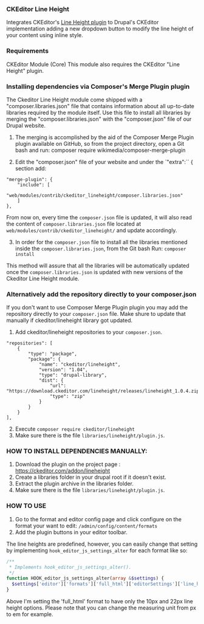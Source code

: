 ### CKEditor Line Height

Integrates CKEditor's [Line Height plugin](https://ckeditor.com/cke4/addon/lineheight) to Drupal's CKEditor implementation adding a new dropdown button to modify the line height of your content using inline style.

### Requirements

CKEditor Module (Core)
This module also requires the CKEditor "Line Height" plugin.

### Installing dependencies via Composer's Merge Plugin plugin

The Ckeditor Line Height module come shipped with a "composer.libraries.json" file that contains information about all up-to-date libraries required by the module itself. Use this file to install all libraries by merging the "composer.libraries.json" with the "composer.json" file of our Drupal website.

1) The merging is accomplished by the aid of the Composer Merge Plugin plugin available on GitHub, so from the project directory, open a Git bash and run:
composer require wikimedia/composer-merge-plugin

2) Edit the "composer.json" file of your website and under the `"extra":`` { section add:

```
"merge-plugin": {
    "include": [
        "web/modules/contrib/ckeditor_lineheight/composer.libraries.json"
    ]
},
```

From now on, every time the `composer.json` file is updated, it will also read the content of `composer.libraries.json` file located at `web/modules/contrib/ckeditor_lineheight/` and update accordingly.

3) In order for the `composer.json` file to install all the libraries mentioned inside the `composer.libraries.json`, from the Git bash Run: `composer install`

This method will assure that all the libraries will be automatically updated once the `composer.libraries.json` is updated with new versions of the Ckeditor Line Height module.

### Alternatively add the repository directly to your composer.json

If you don't want to use Composer Merge Plugin plugin you may add the repository directly to your `composer.json` file. Make shure to update that manually if ckeditor/lineheight library got updated.

1. Add ckeditor/lineheight repositories to your `composer.json`.

```
"repositories": [
    {
        "type": "package",
        "package": {
            "name": "ckeditor/lineheight",
            "version": "1.04",
            "type": "drupal-library",
            "dist": {
                "url": "https://download.ckeditor.com/lineheight/releases/lineheight_1.0.4.zip",
                "type": "zip"
            }
        }
    }
],
```

2. Execute `composer require ckeditor/lineheight`
3. Make sure there is the file `libraries/lineheight/plugin.js`.

### HOW TO INSTALL DEPENDENCIES MANUALLY:

1. Download the plugin on the project page : https://ckeditor.com/addon/lineheight
2. Create a libraries folder in your drupal root if it doesn't exist.
3. Extract the plugin archive in the libraries folder.
4. Make sure there is the file `libraries/lineheight/plugin.js`.

### HOW TO USE

1. Go to the format and editor config page and click configure on the format your want to edit: `/admin/config/content/formats`
2. Add the plugin buttons in your editor toolbar.

The line heights are predefined, however, you can easily change that setting by implementing `hook_editor_js_settings_alter` for each format like so:

```php
/**
 * Implements hook_editor_js_settings_alter().
 */
function HOOK_editor_js_settings_alter(array &$settings) {
  $settings['editor']['formats']['full_html']['editorSettings']['line_height'] = '10px;22px';
}
```
Above I'm setting the 'full_html' format to have only the 10px and 22px line height options.
Please note that you can change the measuring unit from px to em for example.
